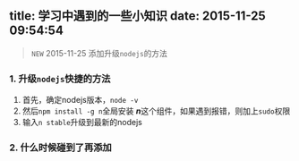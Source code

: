title: 学习中遇到的一些小知识
date: 2015-11-25 09:54:54
---
> `NEW` 2015-11-25 添加升级`nodejs`的方法

### 1. 升级`nodejs`快捷的方法
  1. 首先，确定nodejs版本，`node -v`
  2. 然后`npm install -g n`全局安装  ***n***这个组件，如果遇到报错，则加上`sudo`权限
  3. 输入`n stable`升级到最新的nodejs

### 2. 什么时候碰到了再添加